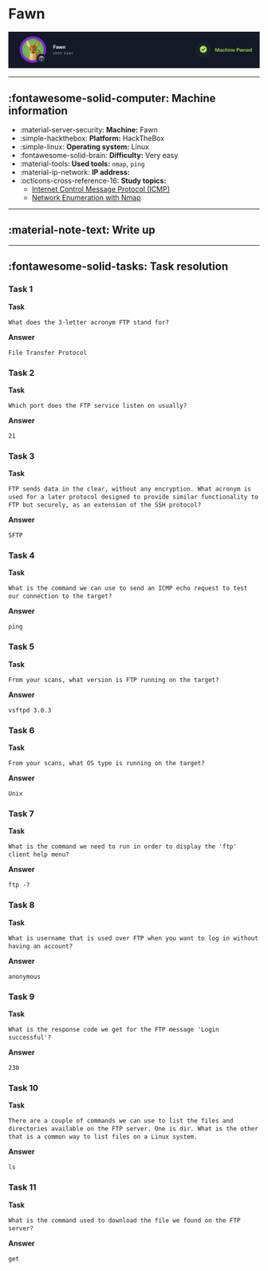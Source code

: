 # Fawn

![Fawn HTB machine banner](../../assets/fawn-banner.png)

---

## :fontawesome-solid-computer: Machine information

* :material-server-security: **Machine:** Fawn
* :simple-hackthebox: **Platform:**  HackTheBox
* :simple-linux: **Operating system:** Linux
* :fontawesome-solid-brain: **Difficulty:** Very easy
* :material-tools: **Used tools:**  `nmap`, `ping`
* :material-ip-network: **IP address:** 
* :octicons-cross-reference-16: **Study topics:**
    - [Internet Control Message Protocol (ICMP)](https://hollowdragonx.github.io/cybersecurity-notes/)
    - [Network Enumeration with Nmap](https://hollowdragonx.github.io/cybersecurity-notes/network-enumeration/nmap/nmap-cheatsheet/)

---

## :material-note-text: Write up

---

## :fontawesome-solid-tasks: Task resolution

### Task 1

**Task**

```
What does the 3-letter acronym FTP stand for? 
```

**Answer**
```
File Transfer Protocol 
```

### Task 2
**Task**

```
Which port does the FTP service listen on usually? 
```

**Answer**
```
21
```

### Task 3

**Task**

```
FTP sends data in the clear, without any encryption. What acronym is used for a later protocol designed to provide similar functionality to FTP but securely, as an extension of the SSH protocol?
```

**Answer**
```
SFTP
```


### Task 4

**Task**

```
What is the command we can use to send an ICMP echo request to test our connection to the target? 
```

**Answer**
```
ping
```


### Task 5

**Task**

```
From your scans, what version is FTP running on the target?
```

**Answer**
```
vsftpd 3.0.3 
```


### Task 6

**Task**

```
From your scans, what OS type is running on the target? 
```

**Answer**
```
Unix
```


### Task 7

**Task**

```
What is the command we need to run in order to display the 'ftp' client help menu? 
```

**Answer**
```
ftp -?
```


### Task 8

**Task**

```
What is username that is used over FTP when you want to log in without having an account?
```

**Answer**
```
anonymous
```


### Task 9

**Task**

```
What is the response code we get for the FTP message 'Login successful'? 
```

**Answer**
```
230
```


### Task 10

**Task**

```
There are a couple of commands we can use to list the files and directories available on the FTP server. One is dir. What is the other that is a common way to list files on a Linux system. 
```

**Answer**
```
ls
```

### Task 11

**Task**

```
What is the command used to download the file we found on the FTP server? 
```

**Answer**
```
get
```